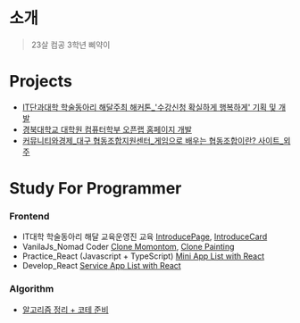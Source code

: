 # 소개
> 23살 컴공 3학년 삐약이


# Projects
* [IT단과대학 학술동아리 해달주최 해커톤_'수강신청 확실하게 행복하게' 기획 및 개발](https://github.com/Climier-code/Haedal_Hackathon_2019_2)
* [경북대학교 대학원 컴퓨터학부 오픈랩 홈페이지 개발](https://cse.knu.ac.kr/openlab/)
* [커뮤니티와경제_대구 협동조합지원센터_게임으로 배우는 협동조합이란? 사이트_외주](https://github.com/Climier-code/Cooperative_site)

# Study For Programmer
### Frontend
* IT대학 학술동아리 해달 교육운영진 교육 [IntroducePage](https://github.com/Climier-code/Climier-code.github.io), [IntroduceCard](https://github.com/Climier-code/INTRODUCECARD.climier.github.io)
* VanilaJs_Nomad Coder [Clone Momontom](https://github.com/Climier-code/Nomad_vanillajs), [Clone Painting](https://github.com/Climier-code/Nomad_vanillajs2)
* Practice_React (Javascript + TypeScript) [Mini App List with React](https://github.com/Climier-code/React-Basic)
* Develop_React [Service App List with React](https://github.com/Climier-code/React-Advanced)
### Algorithm
* [알고리즘 정리 + 코테 준비](https://github.com/Climier-code/TodayWhatIStudy_algorithm)

<!--
**Climier-code/Climier-code** is a ✨ _special_ ✨ repository because its `README.md` (this file) appears on your GitHub profile.

Here are some ideas to get you started:

- 🔭 I’m currently working on ...
- 🌱 I’m currently learning ...
- 👯 I’m looking to collaborate on ...
- 🤔 I’m looking for help with ...
- 💬 Ask me about ...
- 📫 How to reach me: ...
- 😄 Pronouns: ...
- ⚡ Fun fact: ...
-->
